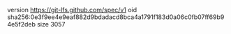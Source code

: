 version https://git-lfs.github.com/spec/v1
oid sha256:0e3f9ee4e9eaf882d9bdadacd8bca4a1791f183d0a06c0fb07ff69b94e5f2deb
size 3057
